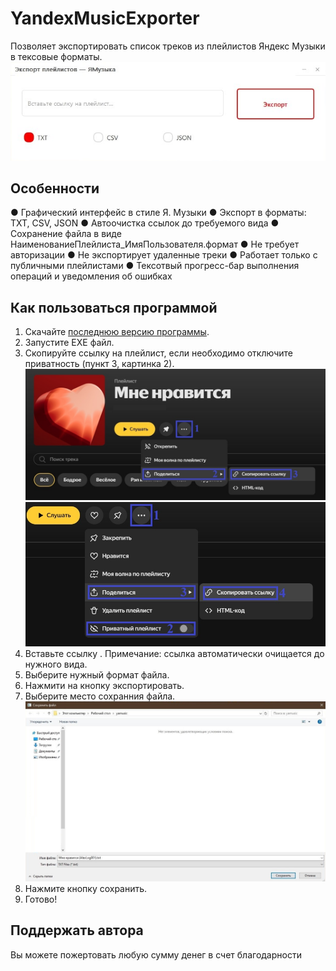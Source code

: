 # YandexMusicExporter
Позволяет экспортировать список треков из плейлистов Яндекс Музыки  в тексовые форматы.
![Logotype](./docs/Screenshot_1.jpg)

## Особенности
● Графический интерфейс в стиле Я. Музыки
● Экспорт в форматы: TXT, CSV, JSON
● Автоочистка ссылок до требуемого вида
● Сохранение файла в виде НаименованиеПлейлиста_ИмяПользователя.формат
● Не требует авторизации
● Не экспортирует удаленные треки
● Работает только с публичными плейлистами
● Тексотвый прогресс-бар выполнения операций и уведомления об ошибках

## Как пользоваться программой
1. Скачайте <a href="https://github.com/AlexLog001/YandexMusicExporter/releases">последнюю версию программы</a>.
2. Запустите EXE файл.
3. Скопируйте ссылку на плейлист, если необходимо отключите приватность (пункт 3, картинка 2).
![Logotype](./docs/manual_1.jpg)
![Logotype](./docs/manual_2.jpg)
4. Вставьте ссылку .
Примечание: ссылка автоматически очищается до нужного вида.
5. Выберите нужный формат файла.
6. Нажмити на кнопку экспортировать.
7. Выберите место сохранния файла.
![Logotype](./docs/manual_3.jpg)
8. Нажмите кнопку сохранить.
9. Готово!

## Поддержать автора
Вы можете пожертовать любую сумму денег в счет благодарности
